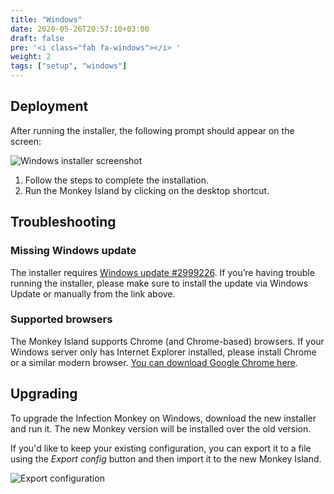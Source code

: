 ```yaml
---
title: "Windows"
date: 2020-05-26T20:57:10+03:00
draft: false
pre: '<i class="fab fa-windows"></i> '
weight: 2
tags: ["setup", "windows"] 
---
```


## Deployment

After running the installer, the following prompt should appear on the screen:

![Windows installer screenshot](../../images/setup/windows/installer-screenshot-1.png "Windows installer screenshot")

1. Follow the steps to complete the installation.
1. Run the Monkey Island by clicking on the desktop shortcut.

## Troubleshooting

### Missing Windows update

The installer requires [Windows update #2999226](https://support.microsoft.com/en-us/help/2999226/update-for-universal-c-runtime-in-windows). If you’re having trouble running the installer, please make sure to install the update via Windows Update or manually from the link above.

### Supported browsers

The Monkey Island supports Chrome (and Chrome-based) browsers. If your Windows server only has Internet Explorer installed, please install Chrome or a similar modern browser. [You can download Google Chrome here](https://www.google.com/chrome/).

## Upgrading

To upgrade the Infection Monkey on Windows, download the new installer and run
it. The new Monkey version will be installed over the old version.

If you'd like to keep your existing configuration, you can export it to a file
using the *Export config* button and then import it to the new Monkey Island.

![Export configuration](../../images/setup/export-configuration.png "Export configuration")
